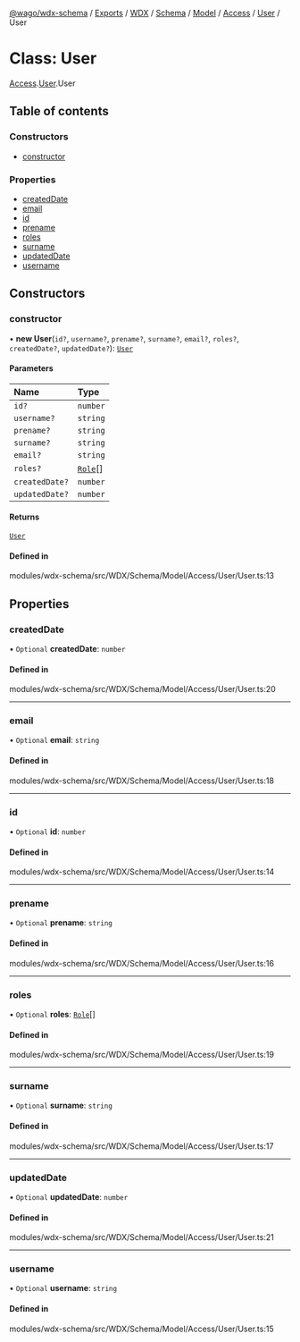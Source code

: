 [@wago/wdx-schema](../README.md) / [Exports](../modules.md) / [WDX](../modules/WDX.md) / [Schema](../modules/WDX.Schema.md) / [Model](../modules/WDX.Schema.Model.md) / [Access](../modules/WDX.Schema.Model.Access.md) / [User](../modules/WDX.Schema.Model.Access.User.md) / User

# Class: User

[Access](../modules/WDX.Schema.Model.Access.md).[User](../modules/WDX.Schema.Model.Access.User.md).User

## Table of contents

### Constructors

- [constructor](WDX.Schema.Model.Access.User.User.md#constructor)

### Properties

- [createdDate](WDX.Schema.Model.Access.User.User.md#createddate)
- [email](WDX.Schema.Model.Access.User.User.md#email)
- [id](WDX.Schema.Model.Access.User.User.md#id)
- [prename](WDX.Schema.Model.Access.User.User.md#prename)
- [roles](WDX.Schema.Model.Access.User.User.md#roles)
- [surname](WDX.Schema.Model.Access.User.User.md#surname)
- [updatedDate](WDX.Schema.Model.Access.User.User.md#updateddate)
- [username](WDX.Schema.Model.Access.User.User.md#username)

## Constructors

### constructor

• **new User**(`id?`, `username?`, `prename?`, `surname?`, `email?`, `roles?`, `createdDate?`, `updatedDate?`): [`User`](WDX.Schema.Model.Access.User.User.md)

#### Parameters

| Name | Type |
| :------ | :------ |
| `id?` | `number` |
| `username?` | `string` |
| `prename?` | `string` |
| `surname?` | `string` |
| `email?` | `string` |
| `roles?` | [`Role`](WDX.Schema.Model.Access.Role.Role.md)[] |
| `createdDate?` | `number` |
| `updatedDate?` | `number` |

#### Returns

[`User`](WDX.Schema.Model.Access.User.User.md)

#### Defined in

modules/wdx-schema/src/WDX/Schema/Model/Access/User/User.ts:13

## Properties

### createdDate

• `Optional` **createdDate**: `number`

#### Defined in

modules/wdx-schema/src/WDX/Schema/Model/Access/User/User.ts:20

___

### email

• `Optional` **email**: `string`

#### Defined in

modules/wdx-schema/src/WDX/Schema/Model/Access/User/User.ts:18

___

### id

• `Optional` **id**: `number`

#### Defined in

modules/wdx-schema/src/WDX/Schema/Model/Access/User/User.ts:14

___

### prename

• `Optional` **prename**: `string`

#### Defined in

modules/wdx-schema/src/WDX/Schema/Model/Access/User/User.ts:16

___

### roles

• `Optional` **roles**: [`Role`](WDX.Schema.Model.Access.Role.Role.md)[]

#### Defined in

modules/wdx-schema/src/WDX/Schema/Model/Access/User/User.ts:19

___

### surname

• `Optional` **surname**: `string`

#### Defined in

modules/wdx-schema/src/WDX/Schema/Model/Access/User/User.ts:17

___

### updatedDate

• `Optional` **updatedDate**: `number`

#### Defined in

modules/wdx-schema/src/WDX/Schema/Model/Access/User/User.ts:21

___

### username

• `Optional` **username**: `string`

#### Defined in

modules/wdx-schema/src/WDX/Schema/Model/Access/User/User.ts:15
